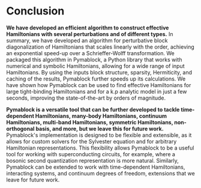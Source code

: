 # Conclusion

**We have developed an efficient algorithm to construct effective Hamiltonians
with several perturbations and of different types.**
In summary, we have developed an algorithm for perturbative block
diagonalization of Hamiltonians that scales linearly with the order,
achieving an exponential speed-up over a Schrieffer-Wolff transformation.
We packaged this algorithm in Pymablock, a Python library that works with
numerical and symbolic Hamiltonians, allowing for a wide range of input
Hamiltonians.
By using the inputs block structure, sparsity, Hermiticity, and caching of the
results, Pymablock further speeds up its calculations.
We have shown how Pymablock can be used to find effective Hamiltonians for
large tight-binding Hamiltonians and for a k.p analytic model in just a few
seconds, improving the state-of-the-art by orders of magnitude.

**Pymablock is a versatile tool that can be further developed to tackle
time-dependent Hamiltonians, many-body Hamiltonians, continuum Hamiltonians,
multi-band Hamiltonians, symmetric Hamiltonians, non-orthogonal basis, and
more, but we leave this for future work.**
Pymablock's implementation is designed to be flexible and extensible, as it
allows for custom solvers for the Sylvester equation and for arbitrary
Hamiltonian representations.
This flexibility allows Pymablock to be a useful tool for working with
superconducting circuits, for example, where a bosonic second quantization
representation is more natural.
Similarly, Pymablock can be extended to work with time-dependent Hamiltonians,
interacting systems, and continuum degrees of freedom, extensions that we leave
for future work.
